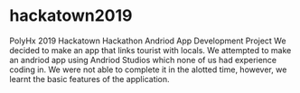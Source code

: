 # hackatown2019
PolyHx 2019 Hackatown Hackathon Andriod App Development Project
We decided to make an app that links tourist with locals.
We attempted to make an andriod app using Andriod Studios which none of us had experience coding in.
We were not able to complete it in the alotted time, however, we learnt the basic features of the application.
